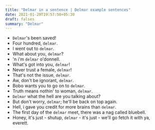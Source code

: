 ```yaml
---
title: "Delmar in a sentence | Delmar example sentences"
date: 2021-01-20T19:57:50+05:30
draft: falses
summary: "Delmar"
---
```

- `Delmar`'s been saved!
- Four hundred, `delmar`.
- I went out to `delmar`.
- What about you, `delmar`?
- 'n i'm `delmar` o'donnell.
- What's got into you, `delmar`!
- Never trust a female, `delmar`!
- That's not the issue, `delmar`.
- Aw, don't be ignorant, `delmar`.
- Bobo wants you to go on to `delmar`.
- Truth means nothin' to woman, `delmar`.
- `Delmar` what the hell are you talking about?
- But don't worry, `delmar`; he'll be back on top again.
- Hell, i gave you credit for more brains than `delmar`.
- The first day of the `delmar` meet, there was a nag called bluebell.
- Honey, it's just - shutup, `delmar` - it's just - we'll go fetch it with ya, everett.
                 
